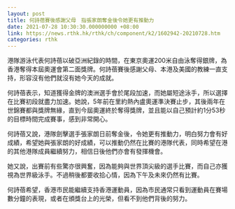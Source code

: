 ```yaml
---
layout: post
title: 何詩蓓賽後感謝父母　指張家朗奪金後令她更有推動力
date: 2021-07-28 10:30:30.000000000 +08:00
link: https://news.rthk.hk/rthk/ch/component/k2/1602942-20210728.htm
categories: rthk
---
```


港隊游泳代表何詩蓓以破亞洲紀錄的時間，在東京奧運200米自由泳奪得銀牌，為香港奪得本屆奧運會第二面獎牌。何詩蓓賽後感謝父母、本港及美國的教練一直支持，形容沒有他們就沒有她今天的成就。

何詩蓓表示，知道獲得金牌的澳洲選手會於尾段加速，而她屬短途泳手，所以選擇在比賽初段就盡力加速。她說，5年前在里約熱內盧奧運準決賽止步，其後兩年在世錦賽都與獎牌無緣，直到今屆奧運終於奪得獎牌，並且能以自己預計約1分53秒的目標時間完成賽事，感到非常開心。

何詩蓓又說，港隊劍擊選手張家朗日前奪金後，令她更有推動力，明白努力會有好成績，希望她與張家朗的好成績，可以推動仍然在比賽的港隊代表，同時希望在港的其他港隊成員繼續努力，相信日後他們亦會有發揮機會。

她又說，出賽前有些驚亦很興奮，因為能夠與世界頂尖級的選手比賽，而自己亦獲視為世界級泳手。不過稍後都要收拾心情，因為下午及未來仍然有比賽。

何詩蓓希望，香港市民能繼續支持香港運動員，因為市民通常只看到運動員在賽場數分鐘的表現，或者在頒獎台上的光榮，但看不到他們背後的努力。　
